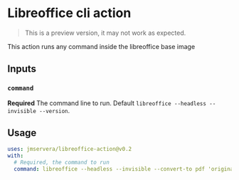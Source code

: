 # Libreoffice cli action

> This is a preview version, it may not work as expected.

This action runs any command inside the libreoffice base image

## Inputs

### `command`

**Required** The command line to run. Default `libreoffice --headless --invisible --version`.

## Usage

```yaml
uses: jmservera/libreoffice-action@v0.2
with:
  # Required, the command to run
  command: libreoffice --headless --invisible --convert-to pdf 'originalfile.pptx' --outdir 'output'
```
